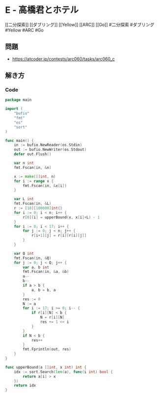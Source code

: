# E - 高橋君とホテル
[[二分探索]] [[ダブリング]] [[Yellow]] [[ARC]] [[Go]]
#二分探索 #ダブリング #Yellow #ARC #Go 

## 問題
- https://atcoder.jp/contests/arc060/tasks/arc060_c

## 解き方
### Code
```go
package main

import (
	"bufio"
	"fmt"
	"os"
	"sort"
)

func main() {
	in := bufio.NewReader(os.Stdin)
	out := bufio.NewWriter(os.Stdout)
	defer out.Flush()

	var n int
	fmt.Fscan(in, &n)

	x := make([]int, n)
	for i := range x {
		fmt.Fscan(in, &x[i])
	}

	var L int
	fmt.Fscan(in, &L)
	r := [18][100000]int{}
	for i := 0; i < n; i++ {
		r[0][i] = upperBound(x, x[i]+L) - 1
	}
	for i := 0; i < 17; i++ {
		for j := 0; j < n; j++ {
			r[i+1][j] = r[i][r[i][j]]
		}
	}

	var Q int
	fmt.Fscan(in, &Q)
	for j := 0; j < Q; j++ {
		var a, b int
		fmt.Fscan(in, &a, &b)
		a--
		b--
		if a > b {
			a, b = b, a
		}
		res := 0
		N := a
		for i := 17; i >= 0; i-- {
			if r[i][N] < b {
				N = r[i][N]
				res += 1 << i
			}
		}
		if N < b {
			res++
		}
		fmt.Fprintln(out, res)
	}
}

func upperBound(a []int, x int) int {
	idx := sort.Search(len(a), func(i int) bool {
		return a[i] > x
	})
	return idx
}
```
